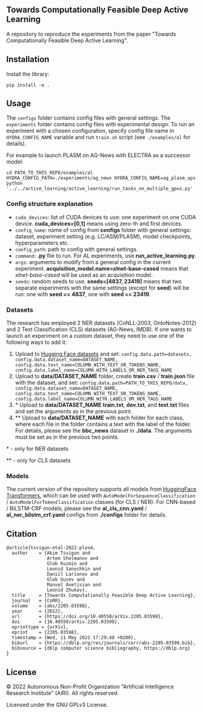 ## Towards Computationally Feasible Deep Active Learning
A repository to reproduce the experiments from the paper "Towards Computationally Feasible Deep Active Learning".

## Installation
Install the library:
```
pip install -e .
```

## Usage
The `configs` folder contains config files with general settings. The `experiments` folder contains config files with experimental design. To run an experiment with a chosen configuration, specify config file name in `HYDRA_CONFIG_NAME` variable and run `train.sh` script (see `./examples/al` for details). 

For example to launch PLASM on AG-News with ELECTRA as a successor model:
```
cd PATH_TO_THIS_REPO/examples/al
HYDRA_CONFIG_PATH=./experiments/ag_news HYDRA_CONFIG_NAME=ag_plasm_ups python '../../active_learning/active_learning/run_tasks_on_multiple_gpus.py'
```

### Config structure explanation
- `cuda_devices`: list of CUDA devices to use: one experiment on one CUDA device. **cuda_devices=[0,1]** means using zero-th and first devices.
- `config_name`: name of config from **configs** folder with general settings: dataset, experiment setting (e.g. LC/ASM/PLASM), model checkpoints, hyperparameters etc.
- `config_path`: path to config with general settings.
- `command`: **.py** file to run. For AL experiments, use **run_active_learning.py**.
- `args`: arguments to modify from a general config in the current experiment. **acquisition_model.name=xlnet-base-cased** means that _xlnet-base-cased_ will be used as an acquisition model.
- `seeds`: random seeds to use. **seeds=[4837, 23419]** means that two separate experiments with the same settings (except for **seed**) will be run: one with **seed == 4837**, one with **seed == 23419**.

### Datasets
The research has employed 2 NER datasets (CoNLL-2003, OntoNotes-2012) and 2 Text Classification (CLS) datasets (AG-News, IMDB). If one wants to launch an experiment on a custom dataset, they need to use one of the following ways to add it:

1) Upload to [Hugging Face datasets](https://huggingface.co/datasets) and set: `config.data.path=datasets, config.data.dataset_name=DATASET_NAME, config.data.text_name=COLUMN_WITH_TEXT_OR_TOKENS_NAME, config.data.label_name=COLUMN_WITH_LABELS_OR_NER_TAGS_NAME`
2) Upload to **data/DATASET_NAME** folder, create **train.csv** / **train.json** file with the dataset, and set: `config.data.path=PATH_TO_THIS_REPO/data, config.data.dataset_name=DATASET_NAME, config.data.text_name=COLUMN_WITH_TEXT_OR_TOKENS_NAME, config.data.label_name=COLUMN_WITH_LABELS_OR_NER_TAGS_NAME`
3) \* Upload to **data/DATASET_NAME** **train.txt**, **dev.txt**, and **test.txt** files and set the arguments as in the previous point.
4) \*\* Upload to **data/DATASET_NAME** with each folder for each class, where each file in the folder contains a text with the label of the folder. For details, please see the **bbc_news** dataset in **./data**. The arguments must be set as in the previous two points.

\* - only for NER datasets

\*\* - only for CLS datasets

### Models
The current version of the repository supports all models from [HuggingFace Transformers](https://huggingface.co/models), which can be used with `AutoModelForSequenceClassification` / `AutoModelForTokenClassification` classes (for CLS / NER). For CNN-based / BiLSTM-CRF models, please see the **al_cls_cnn.yaml** / **al_ner_bilstm_crf.yaml** configs from **./configs** folder for details.


## Citation
```
@article{tsvigun-etal-2022-plasm,
  author    = {Akim Tsvigun and
               Artem Shelmanov and
               Gleb Kuzmin and
               Leonid Sanochkin and
               Daniil Larionov and
               Gleb Gusev and
               Manvel Avetisian and
               Leonid Zhukov},
  title     = {Towards Computationally Feasible Deep Active Learning},
  journal   = {CoRR},
  volume    = {abs/2205.03598},
  year      = {2022},
  url       = {https://doi.org/10.48550/arXiv.2205.03598},
  doi       = {10.48550/arXiv.2205.03598},
  eprinttype = {arXiv},
  eprint    = {2205.03598},
  timestamp = {Wed, 11 May 2022 17:29:40 +0200},
  biburl    = {https://dblp.org/rec/journals/corr/abs-2205-03598.bib},
  bibsource = {dblp computer science bibliography, https://dblp.org}
}
```

## License
© 2022 Autonomous Non-Profit Organization "Artificial Intelligence Research Institute" (AIRI). All rights reserved.

Licensed under the GNU GPLv3 License.